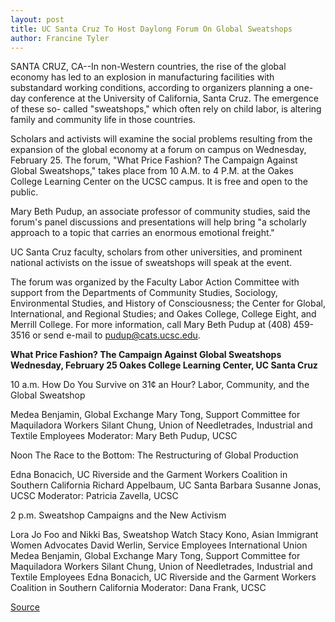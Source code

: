 ```yaml
---
layout: post
title: UC Santa Cruz To Host Daylong Forum On Global Sweatshops
author: Francine Tyler
---
```


SANTA CRUZ, CA--In non-Western countries, the rise of the global economy  has led to an explosion in manufacturing facilities with substandard  working conditions, according to organizers planning a one-day conference  at the University of California, Santa Cruz. The emergence of these so- called "sweatshops," which often rely on child labor, is altering family and  community life in those countries.

Scholars and activists will examine the social problems resulting  from the expansion of the global economy at a forum on campus on  Wednesday, February 25. The forum, "What Price Fashion? The Campaign  Against Global Sweatshops," takes place from 10 A.M. to 4 P.M. at the Oakes  College Learning Center on the UCSC campus. It is free and open to the  public.

Mary Beth Pudup, an associate professor of community studies, said  the forum's panel discussions and presentations will help bring "a scholarly  approach to a topic that carries an enormous emotional freight."

UC Santa Cruz faculty, scholars from other universities, and prominent  national activists on the issue of sweatshops will speak at the event.

The forum was organized by the Faculty Labor Action Committee with  support from the Departments of Community Studies, Sociology,  Environmental Studies, and History of Consciousness; the Center for Global,  International, and Regional Studies; and Oakes College, College Eight, and  Merrill College. For more information, call Mary Beth Pudup at (408) 459- 3516 or send e-mail to pudup@cats.ucsc.edu.

**What Price Fashion? The Campaign Against Global  Sweatshops Wednesday, February 25 Oakes College Learning Center, UC Santa Cruz**

10 a.m.  How Do You Survive on 31¢ an Hour? Labor, Community, and the  Global Sweatshop

Medea Benjamin, Global Exchange Mary Tong, Support Committee for Maquiladora Workers Silant Chung, Union of Needletrades, Industrial and Textile Employees Moderator: Mary Beth Pudup, UCSC

Noon The Race to the Bottom: The Restructuring of Global Production

Edna Bonacich, UC Riverside and the Garment Workers Coalition in Southern  California Richard Appelbaum, UC Santa Barbara Susanne Jonas, UCSC Moderator: Patricia Zavella, UCSC

2 p.m. Sweatshop Campaigns and the New Activism

Lora Jo Foo and Nikki Bas, Sweatshop Watch Stacy Kono, Asian Immigrant Women Advocates David Werlin, Service Employees International Union Medea Benjamin, Global Exchange Mary Tong, Support Committee for Maquiladora Workers Silant Chung, Union of Needletrades, Industrial and Textile Employees Edna Bonacich, UC Riverside and the Garment Workers Coalition in Southern  California Moderator: Dana Frank, UCSC

[Source](http://www1.ucsc.edu/news_events/press_releases/archive/97-98/02-98/021898-UCSC_to_host_daylon.html "Permalink to 021898-UCSC_to_host_daylon")
